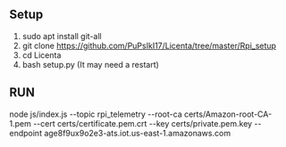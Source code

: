 ## Setup
1. sudo apt install git-all
2. git clone https://github.com/PuPsIkI17/Licenta/tree/master/Rpi_setup
3. cd Licenta
4. bash setup.py
(It may need a restart)

## RUN
node js/index.js --topic rpi_telemetry --root-ca certs/Amazon-root-CA-1.pem --cert certs/certificate.pem.crt --key certs/private.pem.key --endpoint age8f9ux9o2e3-ats.iot.us-east-1.amazonaws.com
